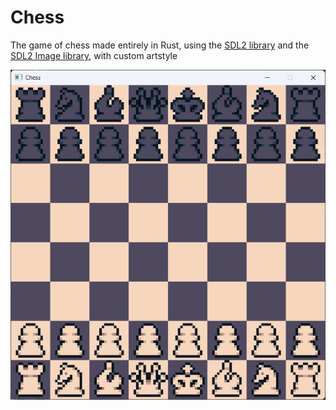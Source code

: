 # Chess  

The game of chess made entirely in Rust, using the [SDL2 library](https://github.com/libsdl-org/SDL/releases/tag/release-2.32.8) and the [SDL2 Image library](https://github.com/libsdl-org/SDL_image/releases/tag/release-2.8.8), with custom artstyle

![The chess board rendered in Rust with SDL2](/src/images/chess_demo.png)
